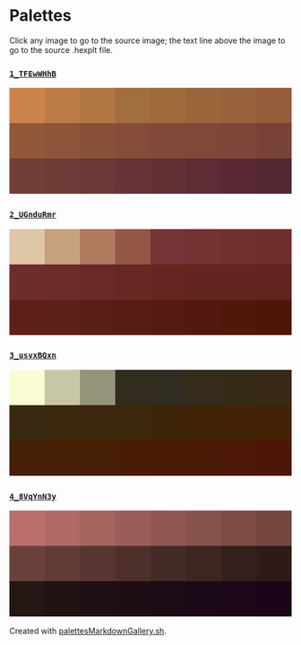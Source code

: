 # Palettes

Click any image to go to the source image; the text line above the image to go to the source .hexplt file.

### [`1_TFEwWHhB`](1_TFEwWHhB.hexplt)

[ ![1_TFEwWHhB.png](1_TFEwWHhB.png) ](1_TFEwWHhB.png)

### [`2_UGnduRmr`](2_UGnduRmr.hexplt)

[ ![2_UGnduRmr.png](2_UGnduRmr.png) ](2_UGnduRmr.png)

### [`3_usvxBQxn`](3_usvxBQxn.hexplt)

[ ![3_usvxBQxn.png](3_usvxBQxn.png) ](3_usvxBQxn.png)

### [`4_8VqYnN3y`](4_8VqYnN3y.hexplt)

[ ![4_8VqYnN3y.png](4_8VqYnN3y.png) ](4_8VqYnN3y.png)

Created with [palettesMarkdownGallery.sh](https://github.com/earthbound19/_ebDev/blob/master/scripts/imgAndVideo/palettesMarkdownGallery.sh).